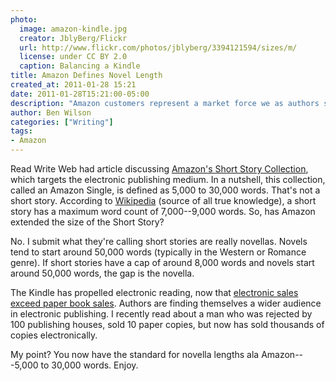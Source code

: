 ```yaml
---
photo:
  image: amazon-kindle.jpg
  creator: JblyBerg/Flickr
  url: http://www.flickr.com/photos/jblyberg/3394121594/sizes/m/
  license: under CC BY 2.0
  caption: Balancing a Kindle
title: Amazon Defines Novel Length
created_at: 2011-01-28 15:21
date: 2011-01-28T15:21:00-05:00
description: "Amazon customers represent a market force we as authors should listen to. And they are talking about the modern length of a novel."
author: Ben Wilson
categories: ["Writing"]
tags:
- Amazon
---
```


Read Write Web had article discussing [Amazon's Short Story Collection](http://web.archive.org/web/20160312160849/http://readwrite.com/2011/01/26/amazon_launches_its_digital_short_story_collection), which targets the electronic publishing medium. In a nutshell, this collection, called an Amazon Single, is defined as 5,000 to 30,000 words. That's not a short story. According to [Wikipedia](http://bit.ly/i0yODm) (source of all true knowledge), a short story has a maximum word count of 7,000--9,000
words. So, has Amazon extended the size of the Short Story?

<!--more-->

No. I submit what they're calling short stories are really  novellas. Novels
tend to start around 50,000 words (typically in the Western or Romance genre).
If short stories have a cap of around 8,000 words and novels start around 50,000
words, the gap is the novella.

The Kindle has propelled electronic reading, now that [electronic sales exceed
paper book sales](https://web.archive.org/web/20111114092217/https://www.mediabistro.com/galleycat/kindle-books-outsell-paperback-books-on-amazon_b22093). Authors are finding themselves a wider
audience in electronic publishing. I recently read about a man who was rejected
by 100 publishing houses, sold 10 paper copies, but now has sold thousands of
copies electronically.

My point? You now have the standard for novella lengths ala Amazon---5,000 to 30,000 words. Enjoy.
